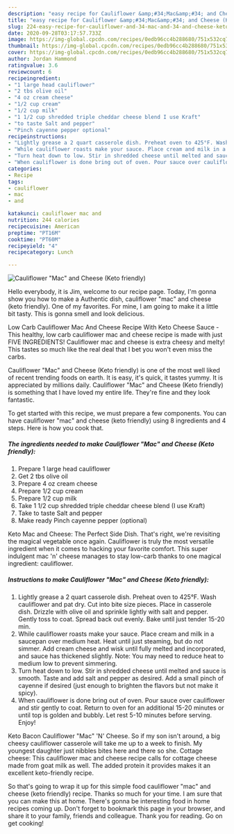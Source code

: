 ```yaml
---
description: "easy recipe for Cauliflower &amp;#34;Mac&amp;#34; and Cheese (Keto friendly) | how long to fry Cauliflower &amp;#34;Mac&amp;#34; and Cheese (Keto friendly)"
title: "easy recipe for Cauliflower &amp;#34;Mac&amp;#34; and Cheese (Keto friendly) | how long to fry Cauliflower &amp;#34;Mac&amp;#34; and Cheese (Keto friendly)"
slug: 224-easy-recipe-for-cauliflower-and-34-mac-and-34-and-cheese-keto-friendly-how-long-to-fry-cauliflower-and-34-mac-and-34-and-cheese-keto-friendly
date: 2020-09-28T03:17:57.733Z
image: https://img-global.cpcdn.com/recipes/0edb96cc4b288680/751x532cq70/cauliflower-mac-and-cheese-keto-friendly-recipe-main-photo.jpg
thumbnail: https://img-global.cpcdn.com/recipes/0edb96cc4b288680/751x532cq70/cauliflower-mac-and-cheese-keto-friendly-recipe-main-photo.jpg
cover: https://img-global.cpcdn.com/recipes/0edb96cc4b288680/751x532cq70/cauliflower-mac-and-cheese-keto-friendly-recipe-main-photo.jpg
author: Jordan Hammond
ratingvalue: 3.6
reviewcount: 6
recipeingredient:
- "1 large head cauliflower"
- "2 tbs olive oil"
- "4 oz cream cheese"
- "1/2 cup cream"
- "1/2 cup milk"
- "1 1/2 cup shredded triple cheddar cheese blend I use Kraft"
- "to taste Salt and pepper"
- "Pinch cayenne pepper optional"
recipeinstructions:
- "Lightly grease a 2 quart casserole dish. Preheat oven to 425°F. Wash cauliflower and pat dry. Cut into bite size pieces. Place in casserole dish. Drizzle with olive oil and sprinkle lightly with salt and pepper. Gently toss to coat. Spread back out evenly. Bake until just tender 15-20 min."
- "While cauliflower roasts make your sauce. Place cream and milk in a saucepan over medium heat. Heat until just steaming, but do not simmer. Add cream cheese and wisk until fully melted and incorporated, and sauce has thickened slightly. Note: You may need to reduce heat to medium low to prevent simmering."
- "Turn heat down to low. Stir in shredded cheese until melted and sauce is smooth. Taste and add salt and pepper as desired. Add a small pinch of cayenne if desired (just enough to brighten the flavors but not make it spicy)."
- "When cauliflower is done bring out of oven. Pour sauce over cauliflower and stir gently to coat. Return to oven for an additional 15-20 minutes or until top is golden and bubbly. Let rest 5-10 minutes before serving. Enjoy!"
categories:
- Recipe
tags:
- cauliflower
- mac
- and

katakunci: cauliflower mac and 
nutrition: 244 calories
recipecuisine: American
preptime: "PT16M"
cooktime: "PT60M"
recipeyield: "4"
recipecategory: Lunch

---
```



![Cauliflower &#34;Mac&#34; and Cheese (Keto friendly)](https://img-global.cpcdn.com/recipes/0edb96cc4b288680/751x532cq70/cauliflower-mac-and-cheese-keto-friendly-recipe-main-photo.jpg)

Hello everybody, it is Jim, welcome to our recipe page. Today, I'm gonna show you how to make a Authentic dish, cauliflower &#34;mac&#34; and cheese (keto friendly). One of my favorites. For mine, I am going to make it a little bit tasty. This is gonna smell and look delicious.

Low Carb Cauliflower Mac And Cheese Recipe With Keto Cheese Sauce - This healthy, low carb cauliflower mac and cheese recipe is made with just FIVE INGREDIENTS! Cauliflower mac and cheese is extra cheesy and melty! This tastes so much like the real deal that I bet you won&#39;t even miss the carbs.

Cauliflower &#34;Mac&#34; and Cheese (Keto friendly) is one of the most well liked of recent trending foods on earth. It is easy, it's quick, it tastes yummy. It is appreciated by millions daily. Cauliflower &#34;Mac&#34; and Cheese (Keto friendly) is something that I have loved my entire life. They're fine and they look fantastic.


To get started with this recipe, we must prepare a few components. You can have cauliflower &#34;mac&#34; and cheese (keto friendly) using 8 ingredients and 4 steps. Here is how you cook that.

<!--inarticleads1-->

##### The ingredients needed to make Cauliflower &#34;Mac&#34; and Cheese (Keto friendly):

1. Prepare 1 large head cauliflower
1. Get 2 tbs olive oil
1. Prepare 4 oz cream cheese
1. Prepare 1/2 cup cream
1. Prepare 1/2 cup milk
1. Take 1 1/2 cup shredded triple cheddar cheese blend (I use Kraft)
1. Take to taste Salt and pepper
1. Make ready Pinch cayenne pepper (optional)


Keto Mac and Cheese: The Perfect Side Dish. That&#39;s right, we&#39;re revisiting the magical vegetable once again. Cauliflower is truly the most versatile ingredient when it comes to hacking your favorite comfort. This super indulgent mac &#39;n&#39; cheese manages to stay low-carb thanks to one magical ingredient: cauliflower. 

<!--inarticleads2-->

##### Instructions to make Cauliflower &#34;Mac&#34; and Cheese (Keto friendly):

1. Lightly grease a 2 quart casserole dish. Preheat oven to 425°F. Wash cauliflower and pat dry. Cut into bite size pieces. Place in casserole dish. Drizzle with olive oil and sprinkle lightly with salt and pepper. Gently toss to coat. Spread back out evenly. Bake until just tender 15-20 min.
1. While cauliflower roasts make your sauce. Place cream and milk in a saucepan over medium heat. Heat until just steaming, but do not simmer. Add cream cheese and wisk until fully melted and incorporated, and sauce has thickened slightly. Note: You may need to reduce heat to medium low to prevent simmering.
1. Turn heat down to low. Stir in shredded cheese until melted and sauce is smooth. Taste and add salt and pepper as desired. Add a small pinch of cayenne if desired (just enough to brighten the flavors but not make it spicy).
1. When cauliflower is done bring out of oven. Pour sauce over cauliflower and stir gently to coat. Return to oven for an additional 15-20 minutes or until top is golden and bubbly. Let rest 5-10 minutes before serving. Enjoy!


Keto Bacon Cauliflower &#34;Mac&#34; &#39;N&#39; Cheese. So if my son isn&#39;t around, a big cheesy cauliflower casserole will take me up to a week to finish. My youngest daughter just nibbles bites here and there so she. Cottage cheese: This cauliflower mac and cheese recipe calls for cottage cheese made from goat milk as well. The added protein it provides makes it an excellent keto-friendly recipe. 

So that's going to wrap it up for this simple food cauliflower &#34;mac&#34; and cheese (keto friendly) recipe. Thanks so much for your time. I am sure that you can make this at home. There's gonna be interesting food in home recipes coming up. Don't forget to bookmark this page in your browser, and share it to your family, friends and colleague. Thank you for reading. Go on get cooking!
